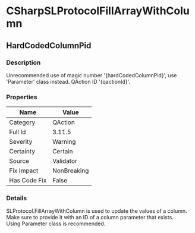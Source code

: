 ﻿---  
uid: Validator_3_11_5  
---

# CSharpSLProtocolFillArrayWithColumn

## HardCodedColumnPid

### Description

Unrecommended use of magic number '{hardCodedColumnPid}', use 'Parameter' class instead. QAction ID '{qactionId}'.

### Properties

| Name         | Value       |
| ------------ | ----------- |
| Category     | QAction     |
| Full Id      | 3.11.5      |
| Severity     | Warning     |
| Certainty    | Certain     |
| Source       | Validator   |
| Fix Impact   | NonBreaking |
| Has Code Fix | False       |

### Details

SLProtocol.FillArrayWithColumn is used to update the values of a column.  
Make sure to provide it with an ID of a column parameter that exists.  
Using Parameter class is recommended.
